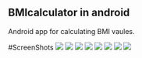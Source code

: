 ## BMIcalculator in android 
Android app for calculating BMI vaules.

#ScreenShots
<img src="Screenshots/1.PNG">
<img src="Screenshots/2.PNG">
<img src="Screenshots/3.jpg">
<img src="Screenshots/4.jpg">
<img src="Screenshots/5.jpg">
<img src="Screenshots/6.jpg">
<img src="Screenshots/7.jpg">
<img src="Screenshots/8.jpg">
